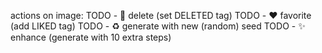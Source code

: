
actions on image:
TODO - 🚮 delete (set DELETED tag)
TODO - ❤️ favorite (add LIKED tag)
TODO - ♻️ generate with new (random) seed
TODO - ✨ enhance (generate with 10 extra steps)
